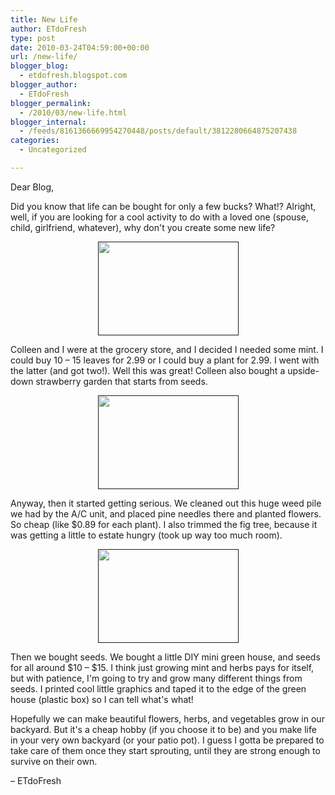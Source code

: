 ```yaml
---
title: New Life
author: ETdoFresh
type: post
date: 2010-03-24T04:59:00+00:00
url: /new-life/
blogger_blog:
  - etdofresh.blogspot.com
blogger_author:
  - ETdoFresh
blogger_permalink:
  - /2010/03/new-life.html
blogger_internal:
  - /feeds/8161366669954270448/posts/default/3812280664875207438
categories:
  - Uncategorized

---
```

<div xmlns='http://www.w3.org/1999/xhtml'>
  <p>
    Dear Blog,
  </p>
  
  <p>
    Did you know that life can be bought for only a few bucks? What!? Alright, well, if you are looking for a cool activity to do with a loved one (spouse, child, girlfriend, whatever), why don't you create some new life?
  </p>
  
  <p align='center'>
    <a href="" /><a href=""><img height="150" width="225" src="" /></a>
  </p>
  
  <p>
    Colleen and I were at the grocery store, and I decided I needed some mint. I could buy 10 &#8211; 15 leaves for 2.99 or I could buy a plant for 2.99. I went with the latter (and got two!). Well this was great! Colleen also bought a upside-down strawberry garden that starts from seeds.
  </p>
  
  <p align='center'>
    <a href=""><img height="150" width="225" src="" /></a>
  </p>
  
  <p>
    Anyway, then it started getting serious. We cleaned out this huge weed pile we had by the A/C unit, and placed pine needles there and planted flowers. So cheap (like $0.89 for each plant). I also trimmed the fig tree, because it was getting a little to estate hungry (took up way too much room).
  </p>
  
  <p align='center'>
    <a href=""><img height="150" width="225" src="" /></a>
  </p>
  
  <p>
    Then we bought seeds. We bought a little DIY mini green house, and seeds for all around $10 &#8211; $15. I think just growing mint and herbs pays for itself, but with patience, I'm going to try and grow many different things from seeds. I printed cool little graphics and taped it to the edge of the green house (plastic box) so I can tell what's what!
  </p>
  
  <p>
    Hopefully we can make beautiful flowers, herbs, and vegetables grow in our backyard. But it's a cheap hobby (if you choose it to be) and you make life in your very own backyard (or your patio pot). I guess I gotta be prepared to take care of them once they start sprouting, until they are strong enough to survive on their own.
  </p>
  
  <p>
    &#8211; ETdoFresh
  </p>
</div>